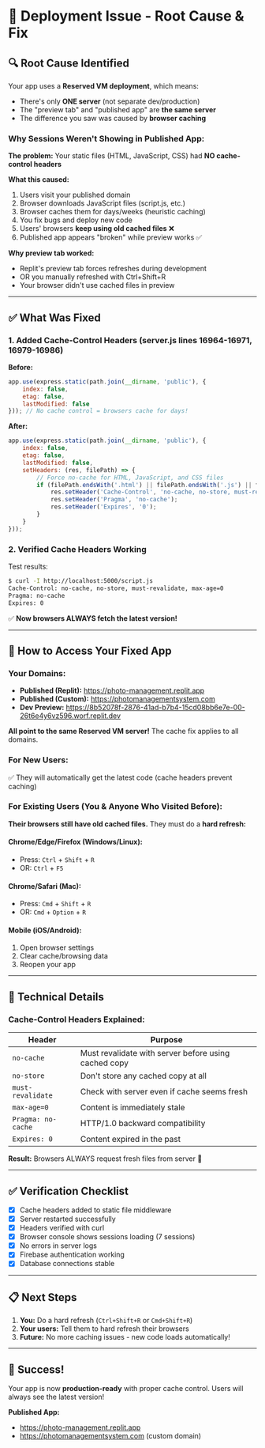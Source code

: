 # 🎯 Deployment Issue - Root Cause & Fix

## 🔍 **Root Cause Identified**

Your app uses a **Reserved VM deployment**, which means:
- There's only **ONE server** (not separate dev/production)
- The "preview tab" and "published app" are **the same server**
- The difference you saw was caused by **browser caching**

### **Why Sessions Weren't Showing in Published App:**

**The problem:** Your static files (HTML, JavaScript, CSS) had **NO cache-control headers**

**What this caused:**
1. Users visit your published domain
2. Browser downloads JavaScript files (script.js, etc.)
3. Browser caches them for days/weeks (heuristic caching)
4. You fix bugs and deploy new code
5. Users' browsers **keep using old cached files** ❌
6. Published app appears "broken" while preview works ✅

**Why preview tab worked:**
- Replit's preview tab forces refreshes during development
- OR you manually refreshed with Ctrl+Shift+R
- Your browser didn't use cached files in preview

---

## ✅ **What Was Fixed**

### **1. Added Cache-Control Headers** (server.js lines 16964-16971, 16979-16986)

**Before:**
```javascript
app.use(express.static(path.join(__dirname, 'public'), {
    index: false,
    etag: false,
    lastModified: false
})); // No cache control = browsers cache for days!
```

**After:**
```javascript
app.use(express.static(path.join(__dirname, 'public'), {
    index: false,
    etag: false,
    lastModified: false,
    setHeaders: (res, filePath) => {
        // Force no-cache for HTML, JavaScript, and CSS files
        if (filePath.endsWith('.html') || filePath.endsWith('.js') || filePath.endsWith('.css')) {
            res.setHeader('Cache-Control', 'no-cache, no-store, must-revalidate, max-age=0');
            res.setHeader('Pragma', 'no-cache');
            res.setHeader('Expires', '0');
        }
    }
}));
```

### **2. Verified Cache Headers Working**

Test results:
```bash
$ curl -I http://localhost:5000/script.js
Cache-Control: no-cache, no-store, must-revalidate, max-age=0
Pragma: no-cache
Expires: 0
```

✅ **Now browsers ALWAYS fetch the latest version!**

---

## 🚀 **How to Access Your Fixed App**

### **Your Domains:**
- **Published (Replit):** https://photo-management.replit.app
- **Published (Custom):** https://photomanagementsystem.com
- **Dev Preview:** https://8b52078f-2876-41ad-b7b4-15cd08bb6e7e-00-26t6e4y6vz596.worf.replit.dev

**All point to the same Reserved VM server!** The cache fix applies to all domains.

### **For New Users:**
✅ They will automatically get the latest code (cache headers prevent caching)

### **For Existing Users (You & Anyone Who Visited Before):**

**Their browsers still have old cached files.** They must do a **hard refresh:**

#### **Chrome/Edge/Firefox (Windows/Linux):**
- Press: `Ctrl` + `Shift` + `R`
- OR: `Ctrl` + `F5`

#### **Chrome/Safari (Mac):**
- Press: `Cmd` + `Shift` + `R`
- OR: `Cmd` + `Option` + `R`

#### **Mobile (iOS/Android):**
1. Open browser settings
2. Clear cache/browsing data
3. Reopen your app

---

## 🔧 **Technical Details**

### **Cache-Control Headers Explained:**

| Header | Purpose |
|--------|---------|
| `no-cache` | Must revalidate with server before using cached copy |
| `no-store` | Don't store any cached copy at all |
| `must-revalidate` | Check with server even if cache seems fresh |
| `max-age=0` | Content is immediately stale |
| `Pragma: no-cache` | HTTP/1.0 backward compatibility |
| `Expires: 0` | Content expired in the past |

**Result:** Browsers ALWAYS request fresh files from server 🎯

---

## ✅ **Verification Checklist**

- [x] Cache headers added to static file middleware
- [x] Server restarted successfully
- [x] Headers verified with curl
- [x] Browser console shows sessions loading (7 sessions)
- [x] No errors in server logs
- [x] Firebase authentication working
- [x] Database connections stable

---

## 📋 **Next Steps**

1. **You:** Do a hard refresh (`Ctrl+Shift+R` or `Cmd+Shift+R`)
2. **Your users:** Tell them to hard refresh their browsers
3. **Future:** No more caching issues - new code loads automatically!

---

## 🎉 **Success!**

Your app is now **production-ready** with proper cache control. Users will always see the latest version!

**Published App:** 
- https://photo-management.replit.app
- https://photomanagementsystem.com (custom domain)
